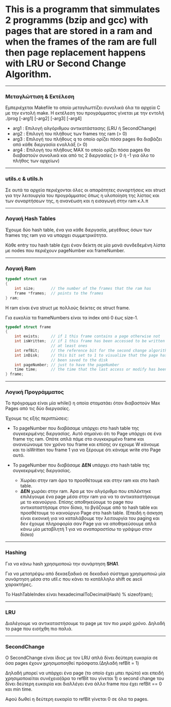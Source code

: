 # This is a programm that simmulates 2 programms (bzip and gcc) with pages that are stored in a ram and when the frames of the ram are full then page replacement happens with LRU or Second Change Algorithm.

---

### **Μεταγλώττιση & Εκτέλεση**

Εμπεριέχεται Makefile το οποίο μεταγλωττίζει συνολικά όλα τα αρχεία C με την εντολή make. Η εκτέλεση του προγράμματος γίνεται με την εντολή ./prog [-arg1] [-arg2] [-arg3] [-arg4]

-   arg1 : Επιλογή αλγόριθμου αντικατάστασης (LRU ή SecondChange)
-   arg2 : Επιλογή του πλήθους των frames της ram (> 0)
-   arg3 : Επιλογή του πλήθους q το οποίο ορίζει πόσα pages θα διαβάζει από κάθε διεργασία εναλλάξ (> 0)
-   arg4 : Επιλογή του πλήθους ΜΑΧ το οποίο ορίζει πόσα pages θα διαβαστούν συνολικά και από τις 2 διεργασίες (> 0 ή -1 για όλο το πλήθος των αρχείων)

---

### **utils.c & utils.h**

Σε αυτά τα αρχεία περιέχονται όλες οι απαράτητες συναρτήσεις και struct για την λειτουργία του προγράμματος όπως η υλοποίηση της λίστας και των συναρτήσεων της, η ανανέωση και η εισαγωγή στην ram κ.λ.π

---
### **Λογική Hash Tables**

Έχουμε δύο hash table, ένα για κάθε διεργασία, μεγέθους όσων των frames της ram για να υπαρχει συμμετρικότητα.

Κάθε entry του hash table έχει έναν δείκτη σε μία μονά συνδεδεμένη λίστα με nodes που περιέχουν pageNumber και frameNumber.

---

### **Λογική Ram**

```c
typedef struct ram
{
    int size;       // the number of the frames that the ram has
    frame *frames;  // points to the frames
} ram;
```
Η ram είναι ένα struct με πολλούς δείκτες σε struct frame.

Για ευκολία τα frameNumbers είναι τα index από 0 έως size-1. 
```c
typedef struct frame
{
    int exists;     // if 1 this frame contains a page otherwise not
    int isWritten;  // if 1 this frame has been accessed to be written 
                    // at least ones
    int refBit;     // the reference bit for the second change algorithm
    int inDisk;     // this bit set to 1 to visualize that the page has
                    // been saved to the disk
    int pageNumber; // just to have the pageNumber
    time time;      // the time that the last access or modify has been occured
} frame;
```

---

### **Λογική Προγράμματος**

Το πρόγραμμα είναι μία while() η οποία σταματάει όταν διαβαστούν Max Pages από τις δύο διεργασίες.

Έχουμε τις εξής περιπτώσεις:
-   Το pageNumber που διαβάσαμε υπάρχει στο hash table της συγκεκριμένης διεργασίας. Αυτό σημαίνει ότι το Page υπάρχει σε ένα frame της ram. Οπότε απλά πάμε στο συγκεκριμένο frame και ανανεώνουμε τον χρόνο του frame και επίσης αν εχουμε W κάνουμε και το isWritten του frame 1 για να ξέρουμε ότι κάναμε write στο Page αυτό.

-   Το pageNumber που διαβάσαμε **ΔΕΝ** υπάρχει στο hash table της συγκεκριμένης διεργασίας.
    -   Χωράει στην ram άρα το προσθέτουμε και στην ram και στο hash table.
    -   **ΔΕΝ** χωράει στην ram. Άρα με τον αλγόριθμο που επιλέκτηκε επιλέγουμε ένα page μέσα στην ram για να το αντικαταστήσουμε με το καινούργιο. Επίσης αποθηκεύουμε το page που αντικαταστήσαμε στον δίσκο, το βγάζουμε από το hash table και προσθέτουμε το καινούργιο Page στο hash table. (Eπειδή η άσκηση είναι εικονική για να καταλάβουμε την λειτουργία του paging και δεν έχουμε πληροφορία σαν Page για να αποθηκεύσουμε απλά κάνω μία μεταβλητή 1 για να αναπαραστίσω το γράψιμο στον δίσκο)

---

### **Hashing**

Για να κάνω hash χρησιμοποιώ την συνάρτηση **SHA1**.

Για να μετατρέψω από δεκαεξαδικό σε δεκαδικό σύστημα χρησιμοποιώ μία συνάρτηση μέσα στο util.c που κάνει το κατάλληλο shift σε ascii χαρακτήρες.

To HashTableIndex είναι hexadecimalToDecimal(Hash) % sizeof(ram);

---

### **LRU**

Διαλέγουμε να αντικαταστήσουμε το page με τον πιο μικρό χρόνο. Δηλαδή το page που εισήχθη πιο παλιά.

---

### **SecondChange**

Ο SecondChange είναι ίδιος με τον LRU απλά δίνει δεύτερη ευκαρία σε όσα pages έχουν χρησιμοποηθεί πρόσφατα.(Δηλαδή refBit = 1)

Δηλαδή μπορεί να υπάρχει ένα page (το οποίο έχει μπει πρώτο) και επειδή χρησιμοποιείται συνέχεια(άρα το refBit του γίνεται 1) ο second change του δίνει δεύτερη ευκαιρία και διαλλέγει ένα άλλο frame που έχει refBit == 0 και min time.

Αφού δωθεί η δεύτερη ευκαρία το refBit γίνεται 0 σε όλα τα pages.
